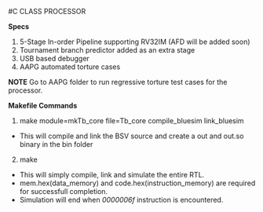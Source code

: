 #C CLASS PROCESSOR 

**Specs**
1. 5-Stage In-order Pipeline supporting RV32IM (AFD will be added soon)
2. Tournament branch predictor added as an extra stage
3. USB based debugger
4. AAPG automated torture cases

**NOTE**
Go to AAPG folder to run regressive torture test cases for the processor.

**Makefile Commands**
1. make module=mkTb_core file=Tb_core compile_bluesim link_bluesim
  * This will compile and link the BSV source and create a out and out.so binary in the bin folder
2. make
  * This will simply compile, link and simulate the entire RTL.
  * mem.hex(data_memory) and code.hex(instruction_memory) are required for successfull completion.
  * Simulation will end when *0000006f* instruction is encountered.

